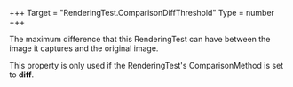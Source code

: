 +++
Target = "RenderingTest.ComparisonDiffThreshold"
Type = number
+++

The maximum difference that this RenderingTest can have between the image it captures and the original image.This property is only used if the RenderingTest's ComparisonMethod is set to **diff**.